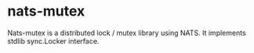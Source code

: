 # nats-mutex
Nats-mutex is a distributed lock / mutex library using NATS. It implements stdlib sync.Locker interface.
